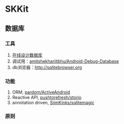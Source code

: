 # SKKit

## 数据库

### 工具

1. [在线设计数据库](http://www.vertabelo.com)
2. 调试用：[amitshekhariitbhu/Android-Debug-Database](https://github.com/amitshekhariitbhu/Android-Debug-Database)
3. db浏览器：http://sqlitebrowser.org

### 功能

1. ORM, [pardom/ActiveAndroid](https://github.com/pardom/ActiveAndroid)
2. Reactive API, [pushtorefresh/storio](https://github.com/pushtorefresh/storio)
3. annotation driven, [SiimKinks/sqlitemagic](https://github.com/SiimKinks/sqlitemagic)

### 原则

